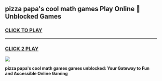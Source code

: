 
## pizza papa's cool math games Play Online 👋 Unblocked Games
<h3>
<a href="https://news.freeplayer.one?title=pizza_papa's_cool_math_games&ref=17CMG">CLICK TO PLAY</a></h3>
<hr>

<h3>
<a href="https://news.freeplayer.one?title=pizza_papa's_cool_math_games&ref=17CMG">CLICK 2 PLAY</a>
  
</h3>

<a href="https://news.freeplayer.one?title=pizza_papa's_cool_math_games&ref=17CMG/"><img src="https://clearcache.store/games.png"></a>


**pizza papa's cool math games games unblocked: Your Gateway to Fun and Accessible Online Gaming**
